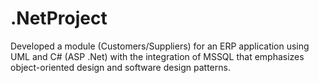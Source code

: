 # .NetProject
Developed a module (Customers/Suppliers) for an ERP application using UML and C# (ASP .Net) with the integration of MSSQL that  emphasizes object-oriented design and software design patterns.

